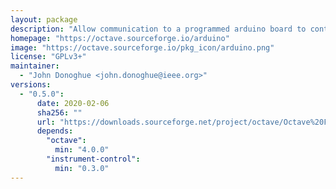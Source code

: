 ```yaml
---
layout: package
description: "Allow communication to a programmed arduino board to control its hardware."
homepage: "https://octave.sourceforge.io/arduino"
image: "https://octave.sourceforge.io/pkg_icon/arduino.png"
license: "GPLv3+"
maintainer:
  - "John Donoghue <john.donoghue@ieee.org>"
versions:
  - "0.5.0":
      date: 2020-02-06
      sha256: ""
      url: "https://downloads.sourceforge.net/project/octave/Octave%20Forge%20Packages/Individual%20Package%20Releases/arduino-0.5.0.tar.gz"
      depends:
        "octave":
          min: "4.0.0"
        "instrument-control":
          min: "0.3.0"
---
```

